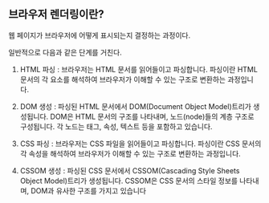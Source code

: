 ## 브라우저 렌더링이란?

웹 페이지가 브라우저에 어떻게 표시되는지 결정하는 과정이다.

일반적으로 다음과 같은 단계를 거친다.

1. HTML 파싱 : 브라우저는 HTML 문서를 읽어들이고 파싱합니다. 파싱이란 HTML 문서의 각 요소를 해석하여 브라우저가 이해할 수 있는 구조로 변환하는 과정입니다.

2. DOM 생성 : 파싱된 HTML 문서에서 DOM(Document Object Model)트리가 생성됩니다. DOM은 HTML 문서의 구조를 나타내며, 노드(node)들의 계층 구조로 구성됩니다. 각 노드는 태그, 속성, 텍스트 등을 포함하고 있습니다.

3. CSS 파싱 : 브라우저는 CSS 파일을 읽어들이고 파싱합니다. 파싱이란 CSS 문서의 각 속성을 해석하여 브라우저가 이해할 수 있는 구조로 변환하는 과정입니다.

4. CSSOM 생성 : 파싱된 CSS 문서에서 CSSOM(Cascading Style Sheets Object Model)트리가 생성됩니다. CSSOM은 CSS 문서의 스타일 정보를 나타내며, DOM과 유사한 구조를 가지고 있습니다
